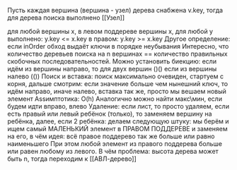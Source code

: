 Пусть каждая вершина (вершина - узел) дерева снабжена v.key, тогда для дерева поиска выполнено
[[Узел]]

для любой вершины х, в левом поддереве вершины х, для любой y выполнено:
y.key <= x.key
в правом:
y.key >= x.key
Другое определение: если inOrder обход выдаёт ключи в порядке неубывания
Интересно, что количество деревьев поиска на n вершинах == количество правильных скобочных последовательностей. Можно установить биекцию: если идём из вершины направо, то для двух вершин ()()
если из вершины налево (())
Поиск и вставка:
поиск максимально очевиден, стартуем с корня, дальше смотрим: если значение больше чем нынешний ключ, то идём направо, иначе налево, вставка так же, просто мы вешаем новый элемент
Аssимптотика: O(h)
Аналогично можно найти макс\мин, если будем идти вправо, влево
Удаление:
если лист, то просто удаляем, если есть правый или левый ребёнок (только), то заменяем вершину на ребёнка, далее, если 2 ребёнка:
делаем следующую штуку: мы берём и ищем самый МАЛЕНЬКИЙ элемент в ПРАВОМ ПОДДЕРЕВЕ и заменяем на его, в чём идея: всё правое поддерево так же больше или равно наименьшего
При этом любой элемент из правого поддерева больше или равен любому из левого.
В чём проблема: высота дерева может быть n, тогда переходим к [[АВЛ-дерево]]
